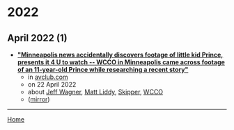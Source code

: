 # 2022

## April 2022 (1)

 - [**"Minneapolis news accidentally discovers footage of little kid Prince, presents it 4 U to watch -- WCCO in Minneapolis came across footage of an 11-year-old Prince while researching a recent story"**](https://www.avclub.com/young-prince-interview-wcco-minneapolis-1848745364)
    - in [avclub.com](../../../publications/a-e/avclub-com/index.md)
    - on 22 April 2022
    - about [Jeff Wagner](../../../topics/jeff-wagner/index.md), [Matt Liddy](../../../topics/matt-liddy/index.md), [Skipper](../../../topics/skipper/index.md), [WCCO](../../../topics/wcco/index.md)
    - ([mirror](https://web.archive.org/web/*/https://www.avclub.com/young-prince-interview-wcco-minneapolis-1848745364))

----

[Home](../index.md)

